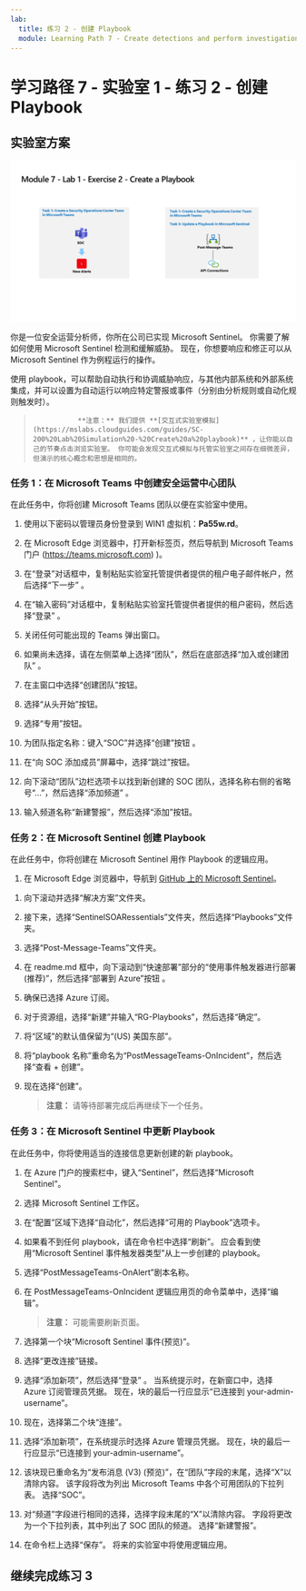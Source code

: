 ```yaml
---
lab:
  title: 练习 2 - 创建 Playbook
  module: Learning Path 7 - Create detections and perform investigations using Microsoft Sentinel
---
```


# 学习路径 7 - 实验室 1 - 练习 2 - 创建 Playbook

## 实验室方案

![实验室概述。](../Media/SC-200-Lab_Diagrams_Mod7_L1_Ex2.png)

你是一位安全运营分析师，你所在公司已实现 Microsoft Sentinel。 你需要了解如何使用 Microsoft Sentinel 检测和缓解威胁。 现在，你想要响应和修正可以从 Microsoft Sentinel 作为例程运行的操作。

使用 playbook，可以帮助自动执行和协调威胁响应，与其他内部系统和外部系统集成，并可以设置为自动运行以响应特定警报或事件（分别由分析规则或自动化规则触发时）。 

>                **注意：** 我们提供 **[交互式实验室模拟](https://mslabs.cloudguides.com/guides/SC-200%20Lab%20Simulation%20-%20Create%20a%20playbook)** ，让你能以自己的节奏点击浏览实验室。 你可能会发现交互式模拟与托管实验室之间存在细微差异，但演示的核心概念和思想是相同的。 


### 任务 1：在 Microsoft Teams 中创建安全运营中心团队

在此任务中，你将创建 Microsoft Teams 团队以便在实验室中使用。

1. 使用以下密码以管理员身份登录到 WIN1 虚拟机：**Pa55w.rd**。  

1. 在 Microsoft Edge 浏览器中，打开新标签页，然后导航到 Microsoft Teams 门户 (https://teams.microsoft.com) )。

1. 在“登录”对话框中，复制粘贴实验室托管提供者提供的租户电子邮件帐户，然后选择“下一步”  。

1. 在“输入密码”对话框中，复制粘贴实验室托管提供者提供的租户密码，然后选择“登录”  。

1. 关闭任何可能出现的 Teams 弹出窗口。

1. 如果尚未选择，请在左侧菜单上选择“团队”，然后在底部选择“加入或创建团队” 。

1. 在主窗口中选择“创建团队”按钮。

1. 选择“从头开始”按钮。

1. 选择“专用”按钮。

1. 为团队指定名称：键入“SOC”并选择“创建”按钮 。

1. 在“向 SOC 添加成员”屏幕中，选择“跳过”按钮。 

1. 向下滚动“团队”边栏选项卡以找到新创建的 SOC 团队，选择名称右侧的省略号“...”，然后选择“添加频道” 。

1. 输入频道名称“新建警报”，然后选择“添加”按钮。


### 任务 2：在 Microsoft Sentinel 创建 Playbook

在此任务中，你将创建在 Microsoft Sentinel 用作 Playbook 的逻辑应用。

1. 在 Microsoft Edge 浏览器中，导航到 [GitHub 上的 Microsoft Sentinel](https://github.com/Azure/Azure-Sentinel)。

<!--- the Azure portal at https://portal.azure.com.

1. In the **Sign in** dialog box, copy and paste in the **Tenant Email** account provided by your lab hosting provider and then select **Next**.

1. In the **Enter password** dialog box, copy and paste in the **Tenant Password** provided by your lab hosting provider and then select **Sign in**.

1. In the Search bar of the Azure portal, type *Sentinel*, then select **Microsoft Sentinel**.

1. Select your Microsoft Sentinel Workspace you created earlier.

1. Select the **Community** page under the *Content management* area on the left side of the page.

1. On the right pane, select the **Onboard community content** link. This opens a new tab in the Microsoft Edge Browser for Microsoft Sentinel GitHub content. **Hint:** You might need to scroll right to see the link. Alternatively, follow this link instead: [Microsoft Sentinel on GitHub](https://github.com/Azure/Azure-Sentinel). --->

1. 向下滚动并选择“解决方案”文件夹。

1. 接下来，选择“SentinelSOARessentials”文件夹，然后选择“Playbooks”文件夹。 

1. 选择“Post-Message-Teams”文件夹。

1. 在 readme.md 框中，向下滚动到“快速部署”部分的“使用事件触发器进行部署(推荐)”，然后选择“部署到 Azure”按钮 。  

1. 确保已选择 Azure 订阅。

1. 对于资源组，选择“新建”并输入“RG-Playbooks”，然后选择“确定”。

1. 将“区域”的默认值保留为“(US) 美国东部”。

1. 将“playbook 名称”重命名为“PostMessageTeams-OnIncident”，然后选择“查看 + 创建”。

1. 现在选择“创建”。 

    >**注意：** 请等待部署完成后再继续下一个任务。

### 任务 3：在 Microsoft Sentinel 中更新 Playbook

在此任务中，你将使用适当的连接信息更新创建的新 playbook。

1. 在 Azure 门户的搜索栏中，键入“Sentinel”，然后选择“Microsoft Sentinel”。

1. 选择 Microsoft Sentinel 工作区。

1. 在“配置”区域下选择“自动化”，然后选择“可用的 Playbook”选项卡。

1. 如果看不到任何 playbook，请在命令栏中选择“刷新”。 应会看到使用“Microsoft Sentinel 事件触发器类型”从上一步创建的 playbook。

1. 选择“PostMessageTeams-OnAlert”剧本名称。

1. 在 PostMessageTeams-OnIncident 逻辑应用页的命令菜单中，选择“编辑”。

    >**注意：** 可能需要刷新页面。

1. 选择第一个块“Microsoft Sentinel 事件(预览)”。

1. 选择“更改连接”链接。

1. 选择“添加新项”，然后选择“登录” 。 当系统提示时，在新窗口中，选择 Azure 订阅管理员凭据。 现在，块的最后一行应显示“已连接到 your-admin-username”。

1. 现在，选择第二个块“连接”。

1. 选择“添加新项”，在系统提示时选择 Azure 管理员凭据。 现在，块的最后一行应显示“已连接到 your-admin-username”。

1. 该块现已重命名为“发布消息 (V3) (预览)”，在“团队”字段的末尾，选择“X”以清除内容。 该字段将改为列出 Microsoft Teams 中各个可用团队的下拉列表。 选择“SOC”。

1. 对“频道”字段进行相同的选择，选择字段末尾的“X”以清除内容。 字段将更改为一个下拉列表，其中列出了 SOC 团队的频道。 选择“新建警报”。

1. 在命令栏上选择“保存”。 将来的实验室中将使用逻辑应用。

## 继续完成练习 3
